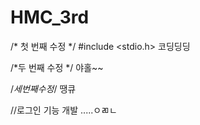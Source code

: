 # HMC_3rd

/* 첫 번째 수정 */
#include <stdio.h>
코딩딩딩

/*두 번째 수정 */
야홀~~

/*세번째수정*/
땡큐

//로그인 기능 개발
.....ㅇㄻㄴ